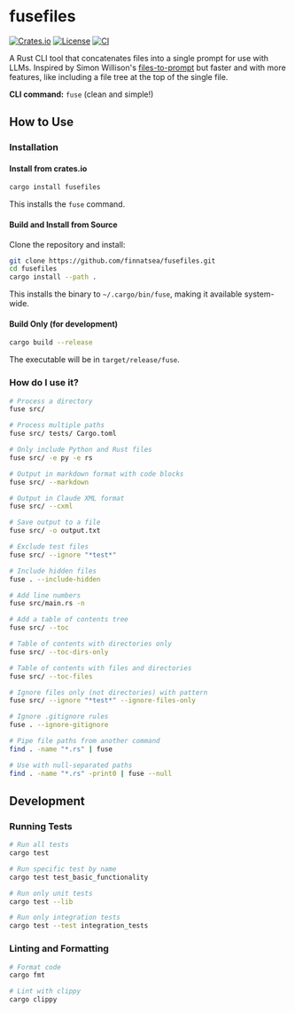 # fusefiles

[![Crates.io](https://img.shields.io/crates/v/fusefiles.svg)](https://crates.io/crates/fusefiles)
[![License](https://img.shields.io/badge/license-Apache--2.0-blue.svg)](LICENSE)
[![CI](https://github.com/finnatsea/fusefiles/workflows/CI/badge.svg)](https://github.com/finnatsea/fusefiles/actions)

A Rust CLI tool that concatenates files into a single prompt for use with LLMs. Inspired by Simon Willison's [files-to-prompt](https://github.com/simonw/files-to-prompt) but faster and with more features, like including a file tree at the top of the single file.

**CLI command:** `fuse` (clean and simple!)

## How to Use

### Installation

#### Install from crates.io

```bash
cargo install fusefiles
```

This installs the `fuse` command.

#### Build and Install from Source

Clone the repository and install:

```bash
git clone https://github.com/finnatsea/fusefiles.git
cd fusefiles
cargo install --path .
```

This installs the binary to `~/.cargo/bin/fuse`, making it available system-wide.

#### Build Only (for development)

```bash
cargo build --release
```

The executable will be in `target/release/fuse`.


### How do I use it?

```bash
# Process a directory
fuse src/

# Process multiple paths
fuse src/ tests/ Cargo.toml

# Only include Python and Rust files
fuse src/ -e py -e rs

# Output in markdown format with code blocks
fuse src/ --markdown

# Output in Claude XML format
fuse src/ --cxml

# Save output to a file
fuse src/ -o output.txt

# Exclude test files
fuse src/ --ignore "*test*"

# Include hidden files
fuse . --include-hidden

# Add line numbers
fuse src/main.rs -n

# Add a table of contents tree
fuse src/ --toc

# Table of contents with directories only
fuse src/ --toc-dirs-only

# Table of contents with files and directories
fuse src/ --toc-files

# Ignore files only (not directories) with pattern
fuse src/ --ignore "*test*" --ignore-files-only

# Ignore .gitignore rules
fuse . --ignore-gitignore

# Pipe file paths from another command
find . -name "*.rs" | fuse

# Use with null-separated paths
find . -name "*.rs" -print0 | fuse --null
```

## Development

### Running Tests

```bash
# Run all tests
cargo test

# Run specific test by name
cargo test test_basic_functionality

# Run only unit tests
cargo test --lib

# Run only integration tests
cargo test --test integration_tests
```

### Linting and Formatting

```bash
# Format code
cargo fmt

# Lint with clippy
cargo clippy
```
